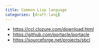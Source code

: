 ```yaml
---
title: Common Lisp language
categories: [draft-lang]
---
```


- <https://ccl.clozure.com/download.html>
- <https://github.com/portacle/portacle>
- <https://sourceforge.net/projects/sbcl>
